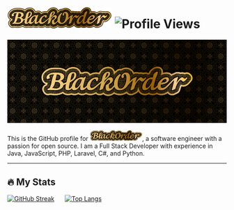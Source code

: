# [![𝓑𝓵𝓪𝓬𝓴𝓞𝓻𝓭𝓮𝓻](https://raw.githubusercontent.com/BlackOrder/blackorder/main/svg/BlackOrder_H1.svg)](https://github.com/BlackOrder) ![Profile Views](https://komarev.com/ghpvc/?username=blackorder&style=flat-square&color=blue)

[![𝓑𝓵𝓪𝓬𝓴𝓞𝓻𝓭𝓮𝓻's Languages](https://github.com/BlackOrder/blackorder/blob/main/svg/GitHub%20profile%20header.png?raw=true)](#fire-my-stats)

This is the GitHub profile for [![𝓑𝓵𝓪𝓬𝓴𝓞𝓻𝓭𝓮𝓻](https://raw.githubusercontent.com/BlackOrder/blackorder/main/svg/BlackOrder_H4.svg)](https://github.com/BlackOrder), a software engineer with a passion for open source. I am a Full Stack Developer with experience in Java, JavaScript, PHP, Laravel, C#, and Python.

---

## :fire: My Stats

[![GitHub Streak](http://github-readme-streak-stats.herokuapp.com?user=blackorder&theme=dark&hide_border=true&date_format=M%20j%5B%2C%20Y%5D&exclude_days=Fri)](https://git.io/streak-stats) &nbsp;&nbsp;&nbsp;&nbsp; [![Top Langs](https://github-readme-stats.vercel.app/api/top-langs/?username=blackorder&layout=compact&theme=vision-friendly-dark)](https://github.com/anuraghazra/github-readme-stats)

<!--
**BlackOrder/blackorder** is a ✨ _special_ ✨ repository because its `README.md` (this file) appears on your GitHub profile.

Here are some ideas to get you started:

- 🔭 I’m currently working on ...
- 🌱 I’m currently learning ...
- 👯 I’m looking to collaborate on ...
- 🤔 I’m looking for help with ...
- 💬 Ask me about ...
- 📫 How to reach me: ...
- 😄 Pronouns: ...
- ⚡ Fun fact: ...
-->
